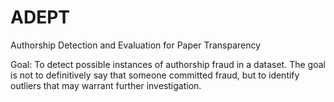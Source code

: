 # ADEPT

Authorship Detection and Evaluation for Paper Transparency

Goal: To detect possible instances of authorship fraud in a dataset. The goal is not to definitively say that someone committed fraud, but to identify outliers that may warrant further investigation.
